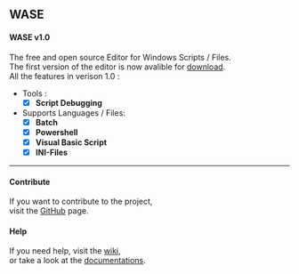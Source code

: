 ## WASE
#### WASE v1.0
The free and open source Editor for Windows Scripts / Files.\
The first version of the editor is now avalible for [download](https://github.com/lucamueller873/WASE/releases/tag/v1.0).\
All the features in verison 1.0 :
- Tools :
  - [X] **Script Debugging**
- Supports Languages / Files: 
  - [X] **Batch**
  - [X]  **Powershell**
  - [X] **Visual Basic Script**
  - [X] **INI-Files**

---

#### Contribute
If you want to contribute to the project,\
visit the [GitHub](https://github.com/lucamueller873/WASE) page.

#### Help
If you need help, visit the [wiki](https://github.com/lucamueller873/WASE/wiki),\
or take a look at the [documentations](https://github.com/lucamueller873/WASE/wiki/Documentations).

